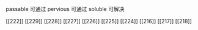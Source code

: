 




passable 可通过
pervious 可通过
soluble 可解决

[[222]]
[[229]]
[[228]]
[[227]]
[[226]]
[[225]]
[[224]]
[[216]]
[[217]]
[[218]]